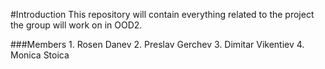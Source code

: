 #Introduction
This repository will contain everything related to the project the group will work on in OOD2.

###Members
	1. Rosen Danev
	2. Preslav Gerchev
	3. Dimitar Vikentiev
	4. Monica Stoica